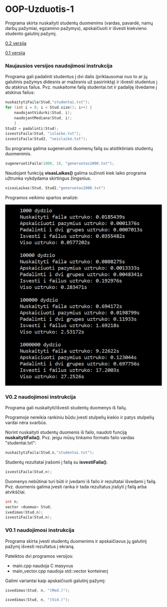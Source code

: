 # OOP-Uzduotis-1

Programa skirta nuskaityti studentų duomenims (vardas, pavardė, namų darbų pažymiai, egzamino pažymys), apskaičiuoti ir išvesti kiekvieno studento galutinį pažymį.

[0.2 versija](https://github.com/dovmar/OOP-Uzduotis-1/releases/tag/v0.2)

[0.1 versija](https://github.com/dovmar/OOP-Uzduotis-1/releases/tag/v0.1)

### Naujausios versijos naudojimosi instrukcija

Programa gali padalinti studentus į dvi dalis (priklausomai nuo to ar jų galutinis pažymys didesnis ar mažesnis už pasirinktą) ir išvesti studentus į du atskirus failus. Pvz. nuskaitome failą studentai.txt ir padaliję išvedame į atskirus failus:

```c++
nuskaitytiFaila(Stud,"studentai.txt");
for (int i = 0; i < Stud.size(); i++) {
    naudojantVidurki(Stud, i);
    naudojantMediana(Stud, i);
    }
Stud2 = padalinti(Stud);
isvestiFaila(Stud, "islaike.txt");
isvestiFaila(Stud2, "neislaike.txt");
```

Su programa galima sugeneruoti duomenų failą su atsitiktiniais studentų duomenimis.

```c++
sugeneruotiFaila(1000, 10, "generuotas1000.txt");
```

Naudojant funkciją **visasLaikas()** galima sužinoti kiek laiko programa užtrunka vykdydama skirtingus žingsnius.

```c++
visasLaikas(Stud, Stud2,"generuotas1000.txt")
```

Programos veikimo spartos analizė:

![l](programos_sparta.png)

### V0.2 naudojimosi instrukcija

Programa gali nuskaityti/išvesti studentų duomenys iš failų.  

Programoje nereikia rankiniu būdu įvesti stulpelių kiekio ir patys stulpelių vardai nėra svarbūs.

Norint nuskaityti studentų duomenis iš failo, naudoti funciją **nuskaitytiFaila()**. Pvz. jeigu mūsų tinkamo formato failo vardas "studentai.txt":
```c++
nuskaitytiFaila(Stud,n,"studentai.txt");
```

Studentų rezultatai įrašomi į failą su **isvestiFaila()**.
```c++
isvestiFaila(Stud,n);
```

Duomenys nebūtinai turi būti ir įvedami iš failo ir rezultatai išvedami į failą. Pvz. duomenis galima įvesti ranka ir tada rezultatus įrašyti į failą arba atvikščiai.
```c++
int n;
vector <duomuo> Stud;
ivedimas(Stud,n);
isvestiFaila(Stud,n);
```

### V0.1 naudojimosi instrukcija

Programa skirta įvesti studentų duomenims ir apskaičiavus jų galutinį pažymį išvesti rezultatus į ekraną.

Pateiktos dvi programos versijos:
- main.cpp naudoja C masyvus
- main_vector.cpp naudoja std::vector konteinerį

Galimi variantai kaip apskaičiuoti galutinį pažymį:

```c++
isvedimas(Stud, n, "(Med.)");
```

```c++
isvedimas(Stud, n, "(Vid.)");
```
